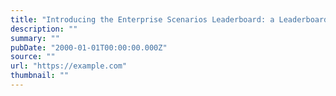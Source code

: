 ```yaml
---
title: "Introducing the Enterprise Scenarios Leaderboard: a Leaderboard for Real World Use Cases"
description: ""
summary: ""
pubDate: "2000-01-01T00:00:00.000Z"
source: ""
url: "https://example.com"
thumbnail: ""
---
```


